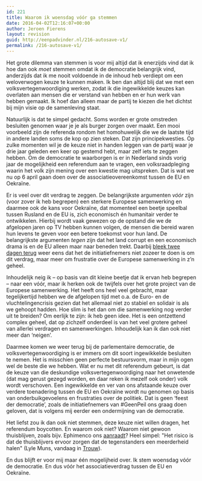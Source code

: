 ```yaml
---
id: 221
title: Waarom ik woensdag vóór ga stemmen
date: 2016-04-02T12:16:07+00:00
author: Jeroen Fierens
layout: revision
guid: http://eenpadvinder.nl/216-autosave-v1/
permalink: /216-autosave-v1/
---
```

Het grote dilemma van stemmen is voor mij altijd dat ik enerzijds vind dat ik hoe dan ook <em>moet</em> stemmen omdat ik de democratie belangrijk vind, anderzijds dat ik me nooit voldoende in de inhoud heb verdiept om een weloverwogen keuze te kunnen maken. Ik ben dan altijd blij dat we met een volksvertegenwoordiging werken, zodat ik die ingewikkelde keuzes kan overlaten aan mensen die er verstand van hebben en er hun werk van hebben gemaakt. Ik hoef dan alleen maar de partij te kiezen die het dichtst bij mijn visie op de samenleving staat.

Natuurlijk is dat te simpel gedacht. Soms worden er grote omstreden besluiten genomen waar je je als burger zorgen over maakt. Een mooi voorbeeld zijn de referenda rondom het homohuwelijk die we de laatste tijd in andere landen soms de kop op zien steken. Dat zijn principekwesties. Op zulke momenten wil je de keuze niet in handen leggen van de partij waar je drie jaar geleden een keer op gestemd hebt, maar zelf iets te zeggen hebben. Om de democratie te waarborgen is er in Nederland sinds vorig jaar de mogelijkheid een referendum aan te vragen, een volksraadpleging waarin het volk zijn mening over een kwestie mag uitspreken. Dat is wat we nu op 6 april gaan doen over de associatieovereenkomst tussen de EU en Oekraïne.

Er is veel over dit verdrag te zeggen. De belangrijkste argumenten <em>vóór</em> zijn (voor zover ik heb begrepen) een sterkere Europese samenwerking en daarmee ook de kans voor Oekraïne, dat momenteel een beetje speelbal tussen Rusland en de EU is, zich economisch én humanitair verder te ontwikkelen. Hierbij wordt vaak gewezen op de opstand die we de afgelopen jaren op TV hebben kunnen volgen, de mensen die bereid waren hun levens te geven voor een betere toekomst voor hun land. De belangrijkste argumenten <em>tegen</em> zijn dat het land corrupt en een economisch drama is en de EU alleen maar naar beneden trekt. Daarbij <a href="https://blendle.com/i/nrc-handelsblad/bedenkers-referendum-willen-nederland-uit-eu/bnl-nrc-20160331-1_01_9">bleek twee dagen terug</a> weer eens dat het de initiatiefnemers niet zozeer te doen is om dit verdrag, maar meer om frustratie over de Europese samenwerking in z’n geheel.

Inhoudelijk neig ik – op basis van dit kleine beetje dat ik ervan heb begrepen – naar een vóór, maar ik herken ook de twijfels over het grote project van de Europese samenwerking. Het heeft ons heel veel gebracht, maar tegelijkertijd hebben we de afgelopen tijd met o.a. de Euro- en de vluchtelingencrisis gezien dat het allemaal niet zo stabiel en solidair is als we gehoopt hadden. Hoe slim is het dan om die samenwerking nog verder uit te breiden? Om eerlijk te zijn: ik heb geen idee. Het is een ontzettend complex geheel, dat op zichzelf onderdeel is van het veel grotere geheel van allerlei verdragen en samenwerkingen. Inhoudelijk kan ik dan ook niet meer dan ‘neigen’.

Daarmee komen we weer terug bij de parlementaire democratie, de volksvertegenwoordiging is er immers om dit soort ingewikkelde besluiten te nemen. Het is misschien geen perfecte bestuursvorm, maar in mijn ogen wel de beste die we hebben. Wat er nu met dit referendum gebeurt, is dat de keuze van die deskundige volksvertegenwoordiging naar het onwetende (dat mag gerust gezegd worden, en daar reken ik mezelf ook onder) volk wordt verschoven. Een ingewikkelde en ver van ons afstaande keuze over verdere toenadering tussen de EU en Oekraïne wordt nu genomen op basis van onderbuikgevoelens en frustraties over de politiek. Dat is geen ‘feest der democratie’, zoals de initiatiefnemers van #GeenPeil ons graag doen geloven, dat is volgens mij eerder een ondermijning van de democratie.

Het liefst zou ik dan ook niet stemmen, deze keuze niet willen dragen, het referendum boycotten. En waarom ook niet? Waarom niet gewoon thuisblijven, zoals bijv. Ephimenco ons <a href="https://blendle.com/i/trouw/zomerdingetje/bnl-trn-20160402-6160413">aanraadt</a>? Heel simpel: "Het risico is dat de thuisblijvers ervoor zorgen dat de tegenstanders een meerderheid halen" (Lyle Muns, vandaag in <a href="https://blendle.com/i/trouw/en-nu-is-jong-groen-links-toch-voor/bnl-trn-20160402-6161666">Trouw</a>).

En dus blijft er voor mij maar één mogelijheid over. Ik stem woensdag vóór de democratie. En dus vóór het associatieverdrag tussen de EU en Oekraïne.